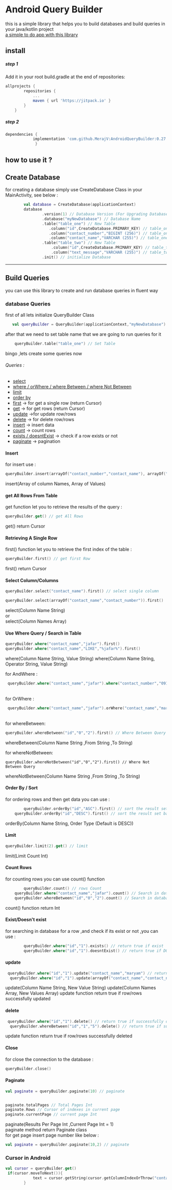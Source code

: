 # Android Query Builder
this is a simple library that helps you to build databases and build queries in your java/kotlin project \
[a simple to do app with this library](https://github.com/MerajV/androidToDoApp)
## install
##### step 1
Add it in your root build.gradle at the end of repositories:
```gradle
allprojects {
		repositories {
			...
			maven { url 'https://jitpack.io' }
		}
	}
```
##### step 2
```gradle
dependencies {
	        implementation 'com.github.MerajV:AndroidQueryBuilder:0.27'
             }
```

## how to use it ?
## Create Database
for creating a database simply use CreateDatabase Class in your MainActivity, see below :
```kotlin
        val database = CreateDatabase(applicationContext)
        database
                .version(1) // Database Version (For Upgrading Database in future)
                .database("myNewDatabase") // Database Name
                .table("table_one") // New Table
                   .column("id",CreateDatabase.PRIMARY_KEY) // table_one column
                   .column("contact_number","BIGINT (256)") // table_one column
                   .column("contact_name","VARCHAR (255)") // table_one column
                .table("table_two") // New Table
                    .column("id",CreateDatabase.PRIMARY_KEY) // table_two column
                    .column("text_message","VARCHAR (255)") // table_two column
                .init() // initialize Database
```
---
## Build Queries
you can use this library to create and run database queries in fluent way

### database Queries
first of all lets initialize QueryBuilder Class 
```kotlin
   val queryBuilder = QueryBuilder(applicationContext,"myNewDatabase") // Load Database  
```
after that we need to set table name that we are going to run queries for it 
```kotlin
    queryBuilder.table("table_one") // Set Table   
```
bingo ,lets create some queries now 
###### Queries :
* [select](#select-columncolumns)
* [where / orWhere / where Between / where Not Between](#use-where-query--search-in-table)
* [limit](#limit)
* [order by](#order-by--sort)
* [first](#retrieving-a-single-row) -> for get a single row (return Cursor)
* [get](#get-all-rows-from-table) -> for get rows (return Cursor)
* [update](#update) ->for update row/rows
* [delete](#delete) -> for delete row/rows
* [insert](#Insert) -> insert data
* [count](#count-rows) -> count rows
* [exists / doesntExist](#existdoesnt-exist) -> check if a row exists or not
* [paginate](#paginate) -> pagination


#### Insert
for insert use :
```kotlin
queryBuilder.insert(arrayOf("contact_number","contact_name"), arrayOf("09120000000","Jafar")) // insert data
```
insert(Array of column Names, Array of Values)

#### get All Rows From Table
get function let you to retrieve the results of the query :
```kotlin
queryBuilder.get() // get All Rows
```
get() return Cursor

#### Retrieving A Single Row
first() function let you to retrieve the first index of the table :
```kotlin
queryBuilder.first() // get first Row
```
first() return Cursor
#### Select Column/Columns
```kotlin
queryBuilder.select("contact_name").first() // select single column 

queryBuilder.select(arrayOf("contact_name","contact_number")).first()  // Select multiple Columns
```
select(Column Name String) \
or \
select(Column Names Array)

#### Use Where Query / Search in Table
```kotlin
queryBuilder.where("contact_name","jafar").first() 
queryBuilder.where("contact_name","LIKE","%jafar%").first() 
```
where(Column Name String, Value String) 
where(Column Name String, Operator String, Value String) 

for AndWhere :
```kotlin
 queryBuilder.where("contact_name","jafar").where("contact_number","09120000000").first() 
 ```
 \
 for OrWhere :
 ```kotlin
  queryBuilder.where("contact_name","jafar").orWhere("contact_name","maryam").first() 
```
\
for whereBetween:
 ```kotlin
 queryBuilder.whereBetween("id","0","2").first() // Where Between Query
 ```
  whereBetween(Column Name String ,From String ,To String)


 for whereNotBetween:
 ```kotlin:
queryBuilder.whereNotBetween("id","0","2").first() // Where Not Between Query
 ```
 whereNotBetween(Column Name String ,From String ,To String)
 #### Order By / Sort
 for ordering rows and then get data you can use :
 ```kotlin
         queryBuilder.orderBy("id","ASC").first() // sort the result set based on id column in ASC order
	 queryBuilder.orderBy("id","DESC").first() // sort the result set based on id column in DESC order
 ```
 orderBy(Column Name String, Order Type (Default is DESC))
 #### Limit
 ```kotlin
 queryBuilder.limit(2).get() // limit
 ```
  limit(Limit Count Int)        
 #### Count Rows 
 for counting rows you can use count() function
 ```kotlin
         queryBuilder.count() // rows Count
	 queryBuilder.where("contact_name","jafar").count() // Search in database and count
 	 queryBuilder.whereBetween("id","0","2").count() // Search in database and count
 ```
count() function return Int
#### Exist/Doesn't exist
for searching in database for a row ,and check if its exist or not ,you can use :
```kotlin
        queryBuilder.where("id","1").exists() // return true if exist
        queryBuilder.where("id","1").doesntExist() // return true if DOES NOT exist
```
#### update 

```kotlin
 queryBuilder.where("id","1").update("contact_name","maryam") // return true if successfully updated
  queryBuilder.where("id","1").update(arrayOf("contact_name","contact_number"),arrayOf("maryam","09330000000")) // return true if successfully updated
```
update(Column Name String, New Value String)
update(Column Names Array, New Values Array)
update function return true if row/rows successfully updated

#### delete
```kotlin
 queryBuilder.where("id","1").delete() // return true if successfully deleted
  queryBuilder.whereBetween("id","1","5").delete() // return true if successfully deleted
```
update function return true if row/rows successfully deleted

#### Close
for close the connection to the database :
```kotlin
queryBuilder.close()
```

#### Paginate
```kotlin
val paginate = queryBuilder.paginate(10) // paginate


paginate.totalPages // Total Pages Int
paginate.Rows // Cursor of indexes in current page
paginate.currentPage // current page Int
```
paginate(Results Per Page Int ,Current Page Int = 1) \
paginate method return Paginate class \
for get page insert page number like below :
```kotlin
val paginate = queryBuilder.paginate(10,2) // paginate
```
### Cursor in Android
```kotlin
val cursor = queryBuilder.get()
 if(cursor.moveToNext()){
            text = cursor.getString(cursor.getColumnIndexOrThrow("contact_name"))
        }
```
